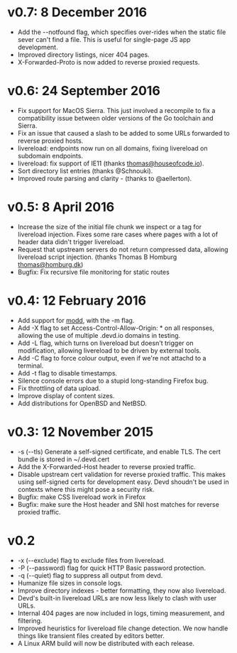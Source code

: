 # v0.7: 8 December 2016

* Add the --notfound flag, which specifies over-rides when the static file sever can't find a file. This is useful for single-page JS app development.
* Improved directory listings, nicer 404 pages.
* X-Forwarded-Proto is now added to reverse proxied requests.


# v0.6: 24 September 2016

* Fix support for MacOS Sierra. This just involved a recompile to fix a compatibility issue between older versions of the Go toolchain and Sierra.
* Fix an issue that caused a slash to be added to some URLs forwarded to reverse proxied hosts.
* livereload: endpoints now run on all domains, fixing livereload on subdomain endpoints.
* livereload: fix support  of IE11 (thanks thomas@houseofcode.io).
* Sort directory list entries (thanks @Schnouki).
* Improved route parsing and clarity - (thanks to @aellerton).


# v0.5: 8 April 2016

* Increase the size of the initial file chunk we inspect or a </head> tag for
livereload injection. Fixes some rare cases where pages with a lot of header
data didn't trigger livereload.
* Request that upstream servers do not return compressed data, allowing
livereload script injection. (thanks Thomas B Homburg <thomas@homburg.dk>)
* Bugfix: Fix recursive file monitoring for static routes


# v0.4: 12 February 2016

* Add support for [modd](https://github.com/cortesi/modd), with the -m flag.
* Add -X flag to set Access-Control-Allow-Origin: * on all responses, allowing
  the use of multiple .devd.io domains in testing.
* Add -L flag, which turns on livereload but doesn't trigger on modification,
  allowing livereload to be driven by external tools.
* Add -C flag to force colour output, even if we're not attachd to a terminal.
* Add -t flag to disable timestamps.
* Silence console errors due to a stupid long-standing Firefox bug.
* Fix throttling of data upload.
* Improve display of content sizes.
* Add distributions for OpenBSD and NetBSD.


# v0.3: 12 November 2015

* -s (--tls) Generate a self-signed certificate, and enable TLS. The cert
  bundle is stored in ~/.devd.cert
* Add the X-Forwarded-Host header to reverse proxied traffic.
* Disable upstream cert validation for reverse proxied traffic. This makes
  using self-signed certs for development easy. Devd shoudn't be used in
  contexts where this might pose a security risk.
* Bugfix: make CSS livereload work in Firefox
* Bugfix: make sure the Host header and SNI host matches for reverse proxied
  traffic.


# v0.2

* -x (--exclude) flag to exclude files from livereload.
* -P (--password) flag for quick HTTP Basic password protection.
* -q (--quiet) flag to suppress all output from devd.
* Humanize file sizes in console logs.
* Improve directory indexes - better formatting, they now also livereload.
* Devd's built-in livereload URLs are now less likely to clash with user URLs.
* Internal 404 pages are now included in logs, timing measurement, and
  filtering.
* Improved heuristics for livereload file change detection. We now handle
  things like transient files created by editors better.
* A Linux ARM build will now be distributed with each release.
